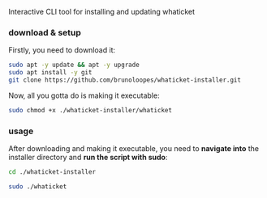 Interactive CLI tool for installing and updating whaticket

### download & setup

Firstly, you need to download it:


```bash
sudo apt -y update && apt -y upgrade
sudo apt install -y git
git clone https://github.com/brunoloopes/whaticket-installer.git
```

Now, all you gotta do is making it executable:

```bash
sudo chmod +x ./whaticket-installer/whaticket
```

### usage

After downloading and making it executable, you need to **navigate into** the installer directory and **run the script with sudo**:

```bash
cd ./whaticket-installer
```

```bash
sudo ./whaticket
```
